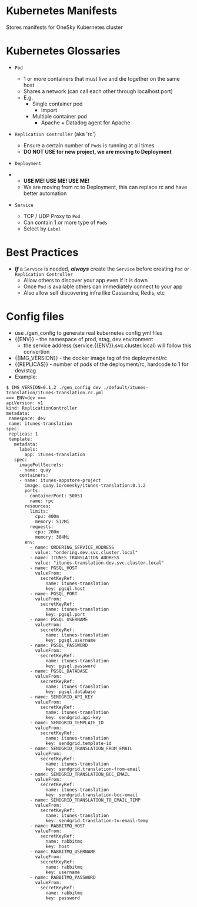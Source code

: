 # Kubernetes Manifests
Stores manifests for OneSky Kubernetes cluster

# Kubernetes Glossaries
- `Pod`
  - 1 or more containers that must live and die together on the same host
  - Shares a network (can call each other through localhost:port)
  - E.g.
    - Single container pod
      - Import
    - Multiple container pod
      - Apache + Datadog agent for Apache

- `Replication Controller` (aka 'rc')
  - Ensure a certain number of `Pods` is running at all times
  - **DO NOT USE for new project, we are moving to Deployment**

- `Deployment`
- - **USE ME! USE ME! USE ME!**
  - We are moving from rc to Deployment, this can replace rc and have better automation

- `Service`
  - TCP / UDP Proxy to `Pod`
  - Can contain 1 or more type of `Pods`
  - Select by `Label`


# Best Practices
- ***If*** a `Service` is needed, ***always*** create the `Service` before creating `Pod` or `Replication Controller`
  - Allow others to discover your app even if it is down
  - Once `Pod` is available others can immediately connect to your app
  - Also allow self discovering infra like Cassandra, Redis, etc

# Config files
- use ./gen\_config to generate real kubernetes config yml files
- {{ENV}} - the namespace of prod, stag, dev environment
  - the service address (service.{{ENV}}.svc.cluster.local) will follow this convertion 
- {{IMG_VERSION}} - the docker image tag of the deployment/rc
- {{REPLICAS}} - number of pods of the deployment/rc, hardcode to 1 for dev/stag
- Example:
 ```
$ IMG_VERSION=0.1.2 ./gen_config dev ./default/itunes-translation/itunes-translation.rc.yml
=== ENV=dev ===
apiVersion: v1
kind: ReplicationController
metadata:
  namespace: dev
  name: itunes-translation
spec:
  replicas: 1 
  template:
    metadata:
      labels:
        app: itunes-translation
    spec:
      imagePullSecrets:
      - name: quay
      containers:
      - name: itunes-appstore-project
        image: quay.io/onesky/itunes-translation:0.1.2
        ports:
        - containerPort: 50051
          name: rpc
        resources:
          limits:
            cpu: 400m
            memory: 512Mi
          requests:
            cpu: 200m
            memory: 384Mi
        env:
          - name: ORDERING_SERVICE_ADDRESS
            value: "ordering.dev.svc.cluster.local"
          - name: ITUNES_TRANSLATION_ADDRESS
            value: "itunes-translation.dev.svc.cluster.local"
          - name: PGSQL_HOST
            valueFrom:
              secretKeyRef:
                name: itunes-translation
                key: pgsql.host
          - name: PGSQL_PORT
            valueFrom:
              secretKeyRef:
                name: itunes-translation
                key: pgsql.port
          - name: PGSQL_USERNAME
            valueFrom:
              secretKeyRef:
                name: itunes-translation
                key: pgsql.username
          - name: PGSQL_PASSWORD
            valueFrom:
              secretKeyRef:
                name: itunes-translation
                key: pgsql.password
          - name: PGSQL_DATABASE
            valueFrom:
              secretKeyRef:
                name: itunes-translation
                key: pgsql.database
          - name: SENDGRID_API_KEY
            valueFrom:
              secretKeyRef:
                name: itunes-translation
                key: sendgrid.api-key
          - name: SENDGRID_TEMPLATE_ID
            valueFrom:
              secretKeyRef:
                name: itunes-translation
                key: sendgrid.template-id
          - name: SENDGRID_TRANSLATION_FROM_EMAIL
            valueFrom:
              secretKeyRef:
                name: itunes-translation
                key: sendgrid.translation-from-email
          - name: SENDGRID_TRANSLATION_BCC_EMAIL
            valueFrom:
              secretKeyRef:
                name: itunes-translation
                key: sendgrid.translation-bcc-email
          - name: SENDGRID_TRANSLATION_TO_EMAIL_TEMP
            valueFrom:
              secretKeyRef:
                name: itunes-translation
                key: sendgrid.translation-to-email-temp
          - name: RABBITMQ_HOST
            valueFrom:
              secretKeyRef:
                name: rabbitmq
                key: host
          - name: RABBITMQ_USERNAME
            valueFrom:
              secretKeyRef:
                name: rabbitmq
                key: username
          - name: RABBITMQ_PASSWORD
            valueFrom:
              secretKeyRef:
                name: rabbitmq
                key: password

 ```
